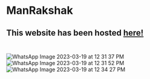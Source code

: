 # ManRakshak
## This website has been hosted [here!](https://devanshmathur10.github.io/ManRakshak/) <br><br>
![WhatsApp Image 2023-03-19 at 12 31 37 PM](https://user-images.githubusercontent.com/93263435/226199133-6a6d5dd0-21d0-40b9-a7e3-c764e4bf592a.jpeg)
![WhatsApp Image 2023-03-19 at 12 31 52 PM](https://user-images.githubusercontent.com/93263435/226199135-5f8c196d-8f49-45ed-be8d-6af36e324757.jpeg)
![WhatsApp Image 2023-03-19 at 12 34 27 PM](https://user-images.githubusercontent.com/93263435/226199137-d8a45a0b-93bf-42ea-b853-ab8c54984929.jpeg)
